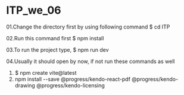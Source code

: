 # ITP_we_06

01.Change the directory first by using following command
 $ cd ITP

02.Run this command first
 $ npm install

03.To run the project type,
 $ npm run dev
 
04.Usually it should open by now, if not run these commands as well
 01. $ npm create vite@latest
 02. npm install --save @progress/kendo-react-pdf @progress/kendo-drawing @progress/kendo-licensing
 
